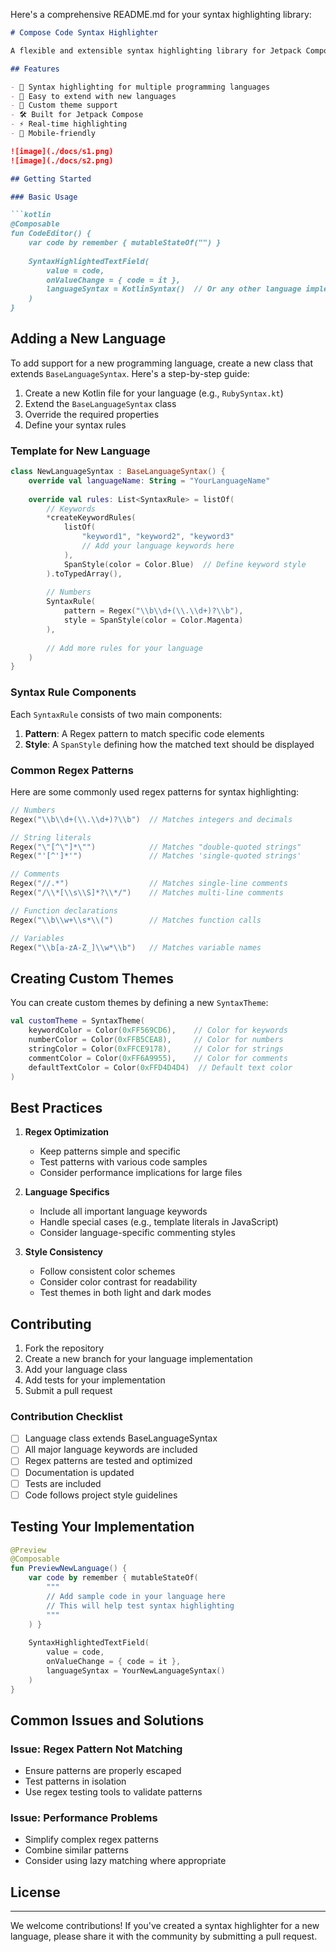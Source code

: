Here's a comprehensive README.md for your syntax highlighting library:

```markdown
# Compose Code Syntax Highlighter

A flexible and extensible syntax highlighting library for Jetpack Compose text fields. This library allows easy addition of new programming languages and custom themes.

## Features

- 🎨 Syntax highlighting for multiple programming languages
- 🔌 Easy to extend with new languages
- 🎯 Custom theme support
- 🛠 Built for Jetpack Compose
- ⚡ Real-time highlighting
- 📱 Mobile-friendly

![image](./docs/s1.png)
![image](./docs/s2.png)

## Getting Started

### Basic Usage

```kotlin
@Composable
fun CodeEditor() {
    var code by remember { mutableStateOf("") }
    
    SyntaxHighlightedTextField(
        value = code,
        onValueChange = { code = it },
        languageSyntax = KotlinSyntax()  // Or any other language implementation
    )
}
```

## Adding a New Language

To add support for a new programming language, create a new class that extends `BaseLanguageSyntax`. Here's a step-by-step guide:

1. Create a new Kotlin file for your language (e.g., `RubySyntax.kt`)
2. Extend the `BaseLanguageSyntax` class
3. Override the required properties
4. Define your syntax rules

### Template for New Language

```kotlin
class NewLanguageSyntax : BaseLanguageSyntax() {
    override val languageName: String = "YourLanguageName"
    
    override val rules: List<SyntaxRule> = listOf(
        // Keywords
        *createKeywordRules(
            listOf(
                "keyword1", "keyword2", "keyword3"
                // Add your language keywords here
            ),
            SpanStyle(color = Color.Blue)  // Define keyword style
        ).toTypedArray(),
        
        // Numbers
        SyntaxRule(
            pattern = Regex("\\b\\d+(\\.\\d+)?\\b"),
            style = SpanStyle(color = Color.Magenta)
        ),
        
        // Add more rules for your language
    )
}
```

### Syntax Rule Components

Each `SyntaxRule` consists of two main components:

1. **Pattern**: A Regex pattern to match specific code elements
2. **Style**: A `SpanStyle` defining how the matched text should be displayed

### Common Regex Patterns

Here are some commonly used regex patterns for syntax highlighting:

```kotlin
// Numbers
Regex("\\b\\d+(\\.\\d+)?\\b")  // Matches integers and decimals

// String literals
Regex("\"[^\"]*\"")            // Matches "double-quoted strings"
Regex("'[^']*'")               // Matches 'single-quoted strings'

// Comments
Regex("//.*")                  // Matches single-line comments
Regex("/\\*[\\s\\S]*?\\*/")    // Matches multi-line comments

// Function declarations
Regex("\\b\\w+\\s*\\(")        // Matches function calls

// Variables
Regex("\\b[a-zA-Z_]\\w*\\b")   // Matches variable names
```

## Creating Custom Themes

You can create custom themes by defining a new `SyntaxTheme`:

```kotlin
val customTheme = SyntaxTheme(
    keywordColor = Color(0xFF569CD6),    // Color for keywords
    numberColor = Color(0xFFB5CEA8),     // Color for numbers
    stringColor = Color(0xFFCE9178),     // Color for strings
    commentColor = Color(0xFF6A9955),    // Color for comments
    defaultTextColor = Color(0xFFD4D4D4)  // Default text color
)
```

## Best Practices

1. **Regex Optimization**
    - Keep patterns simple and specific
    - Test patterns with various code samples
    - Consider performance implications for large files

2. **Language Specifics**
    - Include all important language keywords
    - Handle special cases (e.g., template literals in JavaScript)
    - Consider language-specific commenting styles

3. **Style Consistency**
    - Follow consistent color schemes
    - Consider color contrast for readability
    - Test themes in both light and dark modes

## Contributing

1. Fork the repository
2. Create a new branch for your language implementation
3. Add your language class
4. Add tests for your implementation
5. Submit a pull request

### Contribution Checklist

- [ ] Language class extends BaseLanguageSyntax
- [ ] All major language keywords are included
- [ ] Regex patterns are tested and optimized
- [ ] Documentation is updated
- [ ] Tests are included
- [ ] Code follows project style guidelines

## Testing Your Implementation

```kotlin
@Preview
@Composable
fun PreviewNewLanguage() {
    var code by remember { mutableStateOf(
        """
        // Add sample code in your language here
        // This will help test syntax highlighting
        """
    ) }
    
    SyntaxHighlightedTextField(
        value = code,
        onValueChange = { code = it },
        languageSyntax = YourNewLanguageSyntax()
    )
}
```

## Common Issues and Solutions

### Issue: Regex Pattern Not Matching
- Ensure patterns are properly escaped
- Test patterns in isolation
- Use regex testing tools to validate patterns

### Issue: Performance Problems
- Simplify complex regex patterns
- Combine similar patterns
- Consider using lazy matching where appropriate

## License




---

We welcome contributions! If you've created a syntax highlighter for a new language, please share it with the community by submitting a pull request.

